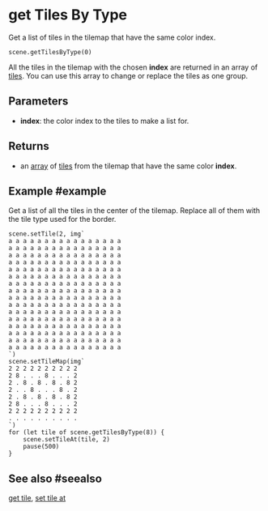 # get Tiles By Type

Get a list of tiles in the tilemap that have the same color index.

```sig
scene.getTilesByType(0)
```

All the tiles in the tilemap with the chosen **index** are returned in an array of [tiles](/types/tile). You can use this array to change or replace the tiles as one group.

## Parameters

* **index**: the color index to the tiles to make a list for.

## Returns

* an [array](/types/array) of [tiles](/types/tile) from the tilemap that have the same color **index**.

## Example #example

Get a list of all the tiles in the center of the tilemap. Replace all of them with the tile type used for the border.

```blocks
scene.setTile(2, img`
a a a a a a a a a a a a a a a a 
a a a a a a a a a a a a a a a a 
a a a a a a a a a a a a a a a a 
a a a a a a a a a a a a a a a a 
a a a a a a a a a a a a a a a a 
a a a a a a a a a a a a a a a a 
a a a a a a a a a a a a a a a a 
a a a a a a a a a a a a a a a a 
a a a a a a a a a a a a a a a a 
a a a a a a a a a a a a a a a a 
a a a a a a a a a a a a a a a a 
a a a a a a a a a a a a a a a a 
a a a a a a a a a a a a a a a a 
a a a a a a a a a a a a a a a a 
a a a a a a a a a a a a a a a a 
a a a a a a a a a a a a a a a a 
`)
scene.setTileMap(img`
2 2 2 2 2 2 2 2 2 2 
2 8 . . . 8 . . . 2 
2 . 8 . 8 . 8 . 8 2 
2 . . 8 . . . 8 . 2 
2 . 8 . 8 . 8 . 8 2 
2 8 . . . 8 . . . 2 
2 2 2 2 2 2 2 2 2 2 
. . . . . . . . . . 
`)
for (let tile of scene.getTilesByType(8)) {
    scene.setTileAt(tile, 2)
    pause(500)
}
```

## See also #seealso

[get tile](/reference/scene/get-tile),
[set tile at](/reference/scene/set-tile-at)